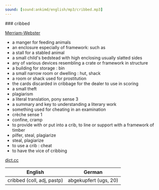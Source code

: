 ```yaml
---
sound: [sound:ankimd/english/mp3/cribbed.mp3]
---
```


\### cribbed

[Merriam-Webster](https://www.merriam-webster.com/dictionary/cribbed)

- a manger for feeding animals
- an enclosure especially of framework: such as
- a stall for a stabled animal
- a small child's bedstead with high enclosing usually slatted sides
- any of various devices resembling a crate or framework in structure
- a building for storage : bin
- a small narrow room or dwelling : hut, shack
- a room or shack used for prostitution
- the cards discarded in cribbage for the dealer to use in scoring
- a small theft
- plagiarism
- a literal translation, pony sense 3
- a summary and key to understanding a literary work
- something used for cheating in an examination
- crèche sense 1
- confine, cramp
- to provide with or put into a crib, to line or support with a framework of timber
- pilfer, steal, plagiarize
- steal, plagiarize
- to use a crib : cheat
- to have the vice of cribbing

[dict.cc](https://www.dict.cc/cribbed)

| English        | German       |
| -------------- | ------------ |
| cribbed (coll, adj, pastp) | abgekupfert (ugs, 20) |
